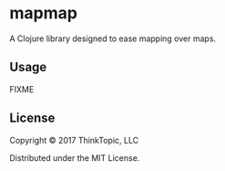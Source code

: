 # mapmap

A Clojure library designed to ease mapping over maps.

## Usage

FIXME

## License

Copyright © 2017 ThinkTopic, LLC

Distributed under the MIT License.